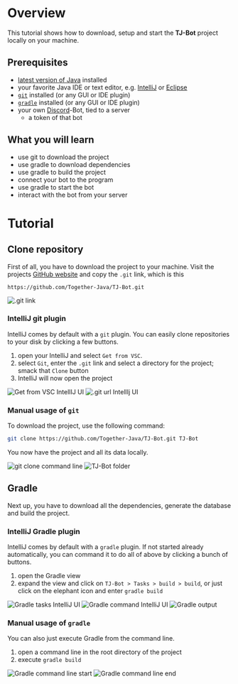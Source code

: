 # Overview

This tutorial shows how to download, setup and start the **TJ-Bot** project locally on your machine.

## Prerequisites
* [latest version of Java](https://adoptium.net/) installed
* your favorite Java IDE or text editor, e.g. [IntelliJ](https://www.jetbrains.com/idea/download/) or [Eclipse](https://www.eclipse.org/downloads/)
* [`git`](https://git-scm.com/downloads) installed (or any GUI or IDE plugin)
* [`gradle`](https://gradle.org/releases/) installed (or any GUI or IDE plugin)
* your own [Discord](https://discord.com/)-Bot, tied to a server
  * a token of that bot

## What you will learn
* use git to download the project
* use gradle to download dependencies
* use gradle to build the project
* connect your bot to the program
* use gradle to start the bot
* interact with the bot from your server

# Tutorial

## Clone repository

First of all, you have to download the project to your machine. Visit the projects [GitHub website](https://github.com/Together-Java/TJ-Bot) and copy the `.git` link, which is this
```
https://github.com/Together-Java/TJ-Bot.git
```
![.git link](https://i.imgur.com/8jGsr06.png)

### IntelliJ git plugin

IntelliJ comes by default with a `git` plugin. You can easily clone repositories to your disk by clicking a few buttons.

1. open your IntelliJ and select `Get from VSC`.
2. select `Git`, enter the `.git` link and select a directory for the project; smack that `Clone` button
3. IntelliJ will now open the project

![Get from VSC IntellIJ UI](https://i.imgur.com/uyqWyGF.png)
![.git url IntellIj UI](https://i.imgur.com/AEG0sqg.png)

### Manual usage of `git`

To download the project, use the following command:
```bash
git clone https://github.com/Together-Java/TJ-Bot.git TJ-Bot
```
You now have the project and all its data locally.

![git clone command line](https://i.imgur.com/EaLmolj.png)
![TJ-Bot folder](https://i.imgur.com/asBubhE.png)

## Gradle

Next up, you have to download all the dependencies, generate the database and build the project.

### IntelliJ Gradle plugin

IntelliJ comes by default with a `gradle` plugin. If not started already automatically, you can command it to do all of above by clicking a bunch of buttons.

1. open the Gradle view
2. expand the view and click on `TJ-Bot > Tasks > build > build`, or just click on the elephant icon and enter `gradle build`

![Gradle tasks IntelliJ UI](https://i.imgur.com/ziFdX9P.png)
![Gradle command IntelliJ UI](https://i.imgur.com/7OuyvMN.png)
![Gradle output](https://i.imgur.com/Q32x2qP.png)

### Manual usage of `gradle`

You can also just execute Gradle from the command line.

1. open a command line in the root directory of the project
2. execute `gradle build`

![Gradle command line start](https://i.imgur.com/YcVjVxZ.png)
![Gradle command line end](https://i.imgur.com/WGextPN.png)